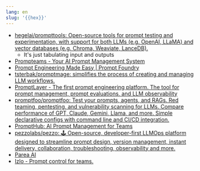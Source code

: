 ```yaml
---
lang: en
slug: '{{hex}}'
---
```


- [hegelai/prompttools: Open-source tools for prompt testing and experimentation, with support for both LLMs (e.g. OpenAI, LLaMA) and vector databases (e.g. Chroma, Weaviate, LanceDB).](https://github.com/hegelai/prompttools)
  - It's just tabulating input and outputs
- [Prompteams - Your AI Prompt Management System](https://www.prompteams.com/)
- [Prompt Engineering Made Easy | Prompt Foundry](https://www.promptfoundry.ai/)
- [tsterbak/promptmage: simplifies the process of creating and managing LLM workflows.](https://github.com/tsterbak/promptmage)
- [PromptLayer - The first prompt engineering platform. The tool for prompt management, prompt evaluations, and LLM observability](https://www.promptlayer.com/)
- [promptfoo/promptfoo: Test your prompts, agents, and RAGs. Red teaming, pentesting, and vulnerability scanning for LLMs. Compare performance of GPT, Claude, Gemini, Llama, and more. Simple declarative configs with command line and CI/CD integration.](https://github.com/promptfoo/promptfoo)
- [PromptHub: AI Prompt Management for Teams](https://www.prompthub.us/)
- [pezzolabs/pezzo: 🕹️ Open-source, developer-first LLMOps platform designed to streamline prompt design, version management, instant delivery, collaboration, troubleshooting, observability and more.](https://github.com/pezzolabs/pezzo)
- [Parea AI](https://www.parea.ai/)
- [Izlo - Prompt control for teams.](https://getizlo.com/)
